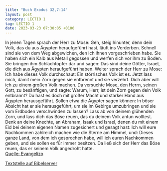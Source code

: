 ```yaml
---
title: "Buch Exodus 32,7-14"
layout: post
category: LECTIO 1
tag: LECTIO 1
date: 2023-03-23 07:30:05 +0100
---
```

In jenen Tagen sprach der Herr zu Mose: Geh, steig hinunter, denn dein Volk, das du aus Ägypten heraufgeführt hast, läuft ins Verderben.
Schnell sind sie von dem Weg abgewichen, den ich ihnen vorgeschrieben habe. Sie haben sich ein Kalb aus Metall gegossen und werfen sich vor ihm zu Boden.<!--more--> Sie bringen ihm Schlachtopfer dar und sagen: Das sind deine Götter, Israel, die dich aus Ägypten heraufgeführt haben.
Weiter sprach der Herr zu Mose: Ich habe dieses Volk durchschaut: Ein störrisches Volk ist es.
Jetzt lass mich, damit mein Zorn gegen sie entbrennt und sie verzehrt. Dich aber will ich zu einem großen Volk machen.
Da versuchte Mose, den Herrn, seinen Gott, zu besänftigen, und sagte: Warum, Herr, ist dein Zorn gegen dein Volk entbrannt? Du hast es doch mit großer Macht und starker Hand aus Ägypten herausgeführt.
Sollen etwa die Ägypter sagen können: In böser Absicht hat er sie herausgeführt, um sie im Gebirge umzubringen und sie vom Erdboden verschwinden zu lassen? Lass ab von deinem glühenden Zorn, und lass dich das Böse reuen, das du deinem Volk antun wolltest.
Denk an deine Knechte, an Abraham, Isaak und Israel, denen du mit einem Eid bei deinem eigenen Namen zugesichert und gesagt hast: Ich will eure Nachkommen zahlreich machen wie die Sterne am Himmel, und: Dieses ganze Land, von dem ich gesprochen habe, will ich euren Nachkommen geben, und sie sollen es für immer besitzen.
Da ließ sich der Herr das Böse reuen, das er seinem Volk angedroht hatte.<br>
[Quelle: Evangelizo](https://evangeliumtagfuertag.org/DE/gospel)

[Textstelle auf Bibelserver](https://www.bibleserver.com/EU/2.Mose32,7-14)
